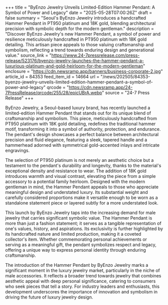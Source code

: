+++
title = "ByEnzo Jewelry Unveils Limited-Edition Hammer Pendant: A Symbol of Power and Legacy"
date = "2025-05-28T07:00:26Z"
draft = false
summary = "Seoul's ByEnzo Jewelry introduces a handcrafted Hammer Pendant in PT950 platinum and 18K gold, blending architectural precision with symbolic depth for the modern gentleman."
description = "Discover ByEnzo Jewelry's new Hammer Pendant, a symbol of power and resilience meticulously handcrafted in PT950 platinum with 18K gold detailing. This artisan piece appeals to those valuing craftsmanship and symbolism, reflecting a trend towards enduring design and generational value."
source_link = "https://www.24-7pressrelease.com/press-release/523176/byenzo-jewelry-launches-the-hammer-pendant-a-luxurious-platinum-and-gold-heirloom-for-the-modern-gentleman"
enclosure = "https://cdn.newsramp.app/banners/business-corporate-2.jpg"
article_id = 84353
feed_item_id = 14664
url = "/news/202505/84353-byenzo-jewelry-unveils-limited-edition-hammer-pendant-a-symbol-of-power-and-legacy"
qrcode = "https://cdn.newsramp.app/24-7PressRelease/qrcode/255/28/epicUBrA.webp"
source = "24-7 Press Release"
+++

<p>ByEnzo Jewelry, a Seoul-based luxury brand, has recently launched a limited-edition Hammer Pendant that stands out for its unique blend of craftsmanship and symbolism. This piece, meticulously handcrafted from PT950 platinum with 18K gold detailing, redefines the traditional hammer motif, transforming it into a symbol of authority, protection, and endurance. The pendant's design showcases a perfect balance between architectural precision and fluid elegance, featuring a sleek, tapered handle and a hammerhead adorned with symmetrical gold-accented inlays and intricate engravings.</p><p>The selection of PT950 platinum is not merely an aesthetic choice but a testament to the pendant's durability and longevity, thanks to the material's exceptional density and resistance to wear. The addition of 18K gold introduces warmth and visual contrast, elevating the piece from a simple accessory to a potential family heirloom. Designed with the modern gentleman in mind, the Hammer Pendant appeals to those who appreciate meaningful design and understated luxury. Its substantial weight and carefully considered proportions make it versatile enough to be worn as a standalone statement piece or layered subtly for a more understated look.</p><p>This launch by ByEnzo Jewelry taps into the increasing demand for male jewelry that carries significant symbolic value. The Hammer Pendant is more than just a fashion statement; it serves as a tangible representation of one's values, history, and aspirations. Its exclusivity is further highlighted by its handcrafted nature and limited production, making it a coveted collector's item. Whether commemorating personal achievements or serving as a meaningful gift, the pendant symbolizes respect and legacy, offering a unique way to express personal identity through enduring craftsmanship.</p><p>The introduction of the Hammer Pendant by ByEnzo Jewelry marks a significant moment in the luxury jewelry market, particularly in the niche of male accessories. It reflects a broader trend towards jewelry that combines aesthetic appeal with deep personal significance, catering to consumers who seek pieces that tell a story. For industry leaders and enthusiasts, this development underscores the importance of innovation and symbolism in driving the future of luxury jewelry design.</p>